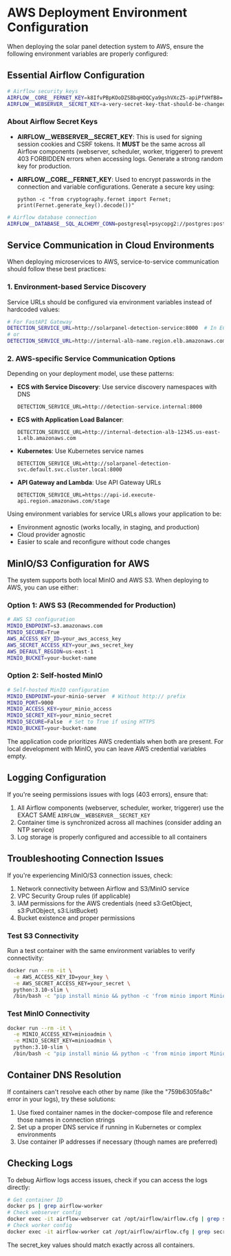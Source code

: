 # AWS Deployment Environment Configuration

When deploying the solar panel detection system to AWS, ensure the following environment variables are properly configured:

## Essential Airflow Configuration

```bash
# Airflow security keys
AIRFLOW__CORE__FERNET_KEY=k8IfvPBpKOoDZSBbqHOQCya9gshVXcZ5-apiPfVHfB8=
AIRFLOW__WEBSERVER__SECRET_KEY=a-very-secret-key-that-should-be-changed-in-production
```

### About Airflow Secret Keys

- **AIRFLOW__WEBSERVER__SECRET_KEY**: This is used for signing session cookies and CSRF tokens. It **MUST** be the same across all Airflow components (webserver, scheduler, worker, triggerer) to prevent 403 FORBIDDEN errors when accessing logs. Generate a strong random key for production.

- **AIRFLOW__CORE__FERNET_KEY**: Used to encrypt passwords in the connection and variable configurations. Generate a secure key using:
  ```
  python -c "from cryptography.fernet import Fernet; print(Fernet.generate_key().decode())"
  ```

```bash
# Airflow database connection
AIRFLOW__DATABASE__SQL_ALCHEMY_CONN=postgresql+psycopg2://postgres:postgres@postgres/postgres
```

## Service Communication in Cloud Environments

When deploying microservices to AWS, service-to-service communication should follow these best practices:

### 1. Environment-based Service Discovery

Service URLs should be configured via environment variables instead of hardcoded values:

```bash
# For FastAPI Gateway
DETECTION_SERVICE_URL=http://solarpanel-detection-service:8000  # In ECS/K8s
# or
DETECTION_SERVICE_URL=http://internal-alb-name.region.elb.amazonaws.com  # Using ALB
```

### 2. AWS-specific Service Communication Options

Depending on your deployment model, use these patterns:

- **ECS with Service Discovery**: Use service discovery namespaces with DNS
  ```
  DETECTION_SERVICE_URL=http://detection-service.internal:8000
  ```

- **ECS with Application Load Balancer**:
  ```
  DETECTION_SERVICE_URL=http://internal-detection-alb-12345.us-east-1.elb.amazonaws.com
  ```

- **Kubernetes**: Use Kubernetes service names
  ```
  DETECTION_SERVICE_URL=http://solarpanel-detection-svc.default.svc.cluster.local:8000
  ```

- **API Gateway and Lambda**: Use API Gateway URLs
  ```
  DETECTION_SERVICE_URL=https://api-id.execute-api.region.amazonaws.com/stage
  ```

Using environment variables for service URLs allows your application to be:
- Environment agnostic (works locally, in staging, and production)
- Cloud provider agnostic
- Easier to scale and reconfigure without code changes

## MinIO/S3 Configuration for AWS

The system supports both local MinIO and AWS S3. When deploying to AWS, you can use either:

### Option 1: AWS S3 (Recommended for Production)

```bash
# AWS S3 configuration
MINIO_ENDPOINT=s3.amazonaws.com
MINIO_SECURE=True
AWS_ACCESS_KEY_ID=your_aws_access_key
AWS_SECRET_ACCESS_KEY=your_aws_secret_key
AWS_DEFAULT_REGION=us-east-1
MINIO_BUCKET=your-bucket-name
```

### Option 2: Self-hosted MinIO

```bash
# Self-hosted MinIO configuration
MINIO_ENDPOINT=your-minio-server  # Without http:// prefix
MINIO_PORT=9000
MINIO_ACCESS_KEY=your_minio_access
MINIO_SECRET_KEY=your_minio_secret
MINIO_SECURE=False  # Set to True if using HTTPS
MINIO_BUCKET=your-bucket-name
```

The application code prioritizes AWS credentials when both are present. For local development with MinIO, you can leave AWS credential variables empty.

## Logging Configuration

If you're seeing permissions issues with logs (403 errors), ensure that:

1. All Airflow components (webserver, scheduler, worker, triggerer) use the EXACT SAME `AIRFLOW__WEBSERVER__SECRET_KEY`
2. Container time is synchronized across all machines (consider adding an NTP service)
3. Log storage is properly configured and accessible to all containers

## Troubleshooting Connection Issues

If you're experiencing MinIO/S3 connection issues, check:

1. Network connectivity between Airflow and S3/MinIO service
2. VPC Security Group rules (if applicable)
3. IAM permissions for the AWS credentials (need s3:GetObject, s3:PutObject, s3:ListBucket)
4. Bucket existence and proper permissions

### Test S3 Connectivity

Run a test container with the same environment variables to verify connectivity:

```bash
docker run --rm -it \
  -e AWS_ACCESS_KEY_ID=your_key \
  -e AWS_SECRET_ACCESS_KEY=your_secret \
  python:3.10-slim \
  /bin/bash -c "pip install minio && python -c 'from minio import Minio; client=Minio(\"s3.amazonaws.com\", access_key=\"$AWS_ACCESS_KEY_ID\", secret_key=\"$AWS_SECRET_ACCESS_KEY\", secure=True); print(client.list_buckets())'"
```

### Test MinIO Connectivity

```bash
docker run --rm -it \
  -e MINIO_ACCESS_KEY=minioadmin \
  -e MINIO_SECRET_KEY=minioadmin \
  python:3.10-slim \
  /bin/bash -c "pip install minio && python -c 'from minio import Minio; client=Minio(\"minio:9000\", access_key=\"$MINIO_ACCESS_KEY\", secret_key=\"$MINIO_SECRET_KEY\", secure=False); print(client.list_buckets())'"
```

## Container DNS Resolution

If containers can't resolve each other by name (like the "759b6305fa8c" error in your logs), try these solutions:

1. Use fixed container names in the docker-compose file and reference those names in connection strings
2. Set up a proper DNS service if running in Kubernetes or complex environments
3. Use container IP addresses if necessary (though names are preferred)

## Checking Logs

To debug Airflow logs access issues, check if you can access the logs directly:

```bash
# Get container ID
docker ps | grep airflow-worker
# Check webserver config
docker exec -it airflow-webserver cat /opt/airflow/airflow.cfg | grep secret_key
# Check worker config 
docker exec -it airflow-worker cat /opt/airflow/airflow.cfg | grep secret_key
```

The secret_key values should match exactly across all containers. 